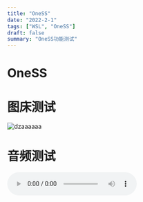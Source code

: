 ```yaml
---
title: "OneSS"
date: "2022-2-1"
tags: ["WSL", "OneSS"]
draft: false
summary: "OneSS功能测试"
---
```


# OneSS

# 图床测试

![dzaaaaaa](https://oness.dzaaaaaa.com/api/download?user=share@dzaaaaaa.com&id=013EY5Y6AVMSB3PQOMVZF3CJPIJFIEVPRX)

# 音频测试

<audio src="https://oness.dzaaaaaa.com/api/download?user=share@dzaaaaaa.com&id=013EY5Y6AKRGS2HHECZVDJNR55I7KXXSCV" controls="controls"/>

# 视频测试

<video src="https://oness.dzaaaaaa.com/api/download?user=share@dzaaaaaa.com&id=013EY5Y6ACPBMG7LJVMVD3OTWRH45P3HBF" controls="controls"/>



